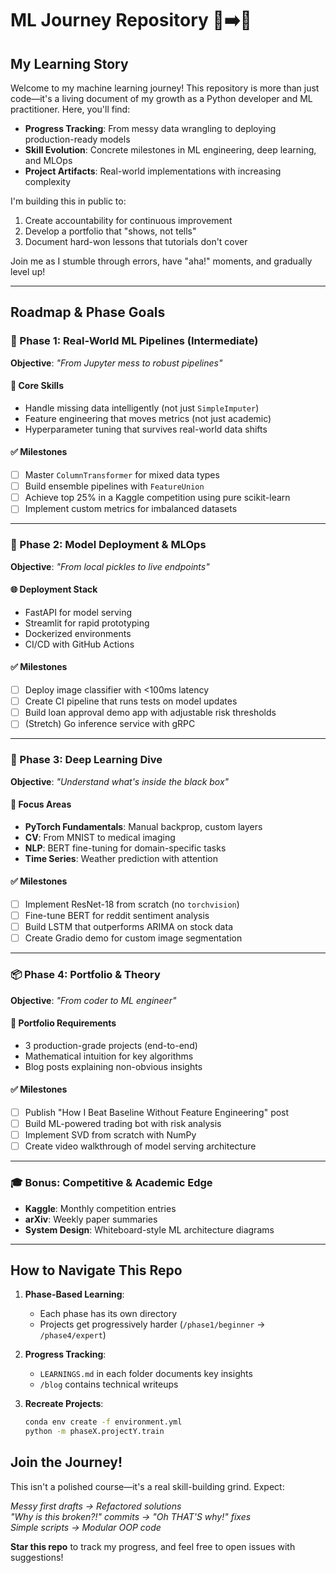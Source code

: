 # ML Journey Repository 🌱➡️🌲

## My Learning Story

Welcome to my machine learning journey! This repository is more than just code—it's a living document of my growth as a Python developer and ML practitioner. Here, you'll find:

- **Progress Tracking**: From messy data wrangling to deploying production-ready models
- **Skill Evolution**: Concrete milestones in ML engineering, deep learning, and MLOps
- **Project Artifacts**: Real-world implementations with increasing complexity

I'm building this in public to:
1. Create accountability for continuous improvement
2. Develop a portfolio that "shows, not tells" 
3. Document hard-won lessons that tutorials don't cover

Join me as I stumble through errors, have "aha!" moments, and gradually level up! 

---

## Roadmap & Phase Goals

### 🔁 Phase 1: Real-World ML Pipelines (Intermediate)
**Objective**: *"From Jupyter mess to robust pipelines"*

#### 🧱 Core Skills
- Handle missing data intelligently (not just `SimpleImputer`)
- Feature engineering that moves metrics (not just academic)
- Hyperparameter tuning that survives real-world data shifts

#### ✅ Milestones
- [ ] Master `ColumnTransformer` for mixed data types
- [ ] Build ensemble pipelines with `FeatureUnion`
- [ ] Achieve top 25% in a Kaggle competition using pure scikit-learn
- [ ] Implement custom metrics for imbalanced datasets

---

### 🚀 Phase 2: Model Deployment & MLOps
**Objective**: *"From local pickles to live endpoints"*

#### 🌐 Deployment Stack
- FastAPI for model serving
- Streamlit for rapid prototyping
- Dockerized environments
- CI/CD with GitHub Actions

#### ✅ Milestones
- [ ] Deploy image classifier with <100ms latency
- [ ] Create CI pipeline that runs tests on model updates
- [ ] Build loan approval demo app with adjustable risk thresholds
- [ ] (Stretch) Go inference service with gRPC

---

### 🧠 Phase 3: Deep Learning Dive
**Objective**: *"Understand what's inside the black box"*

#### 🤖 Focus Areas
- **PyTorch Fundamentals**: Manual backprop, custom layers
- **CV**: From MNIST to medical imaging
- **NLP**: BERT fine-tuning for domain-specific tasks
- **Time Series**: Weather prediction with attention

#### ✅ Milestones
- [ ] Implement ResNet-18 from scratch (no `torchvision`)
- [ ] Fine-tune BERT for reddit sentiment analysis
- [ ] Build LSTM that outperforms ARIMA on stock data
- [ ] Create Gradio demo for custom image segmentation

---

### 📦 Phase 4: Portfolio & Theory
**Objective**: *"From coder to ML engineer"*

#### 🧳 Portfolio Requirements
- 3 production-grade projects (end-to-end)
- Mathematical intuition for key algorithms
- Blog posts explaining non-obvious insights

#### ✅ Milestones
- [ ] Publish "How I Beat Baseline Without Feature Engineering" post
- [ ] Build ML-powered trading bot with risk analysis
- [ ] Implement SVD from scratch with NumPy
- [ ] Create video walkthrough of model serving architecture

---

### 🎓 Bonus: Competitive & Academic Edge
- **Kaggle**: Monthly competition entries
- **arXiv**: Weekly paper summaries
- **System Design**: Whiteboard-style ML architecture diagrams

---

## How to Navigate This Repo

1. **Phase-Based Learning**: 
   - Each phase has its own directory
   - Projects get progressively harder (`/phase1/beginner` → `/phase4/expert`)

2. **Progress Tracking**:
   - `LEARNINGS.md` in each folder documents key insights
   - `/blog` contains technical writeups

3. **Recreate Projects**:
   ```bash
   conda env create -f environment.yml
   python -m phaseX.projectY.train


## Join the Journey!

This isn't a polished course—it's a real skill-building grind. Expect:

*Messy first drafts → Refactored solutions*  
*"Why is this broken?!" commits → "Oh THAT'S why!" fixes*  
*Simple scripts → Modular OOP code*

**Star this repo** to track my progress, and feel free to open issues with suggestions!
